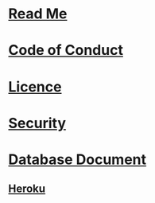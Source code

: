 # [Read Me](https://nglthu.github.io/ContainerWebPhpDev/)
# [Code of Conduct](https://nglthu.github.io/ContainerWebPhpDev/ReadMe/CODE_OF_CONDUCT) 

# [Licence](https://nglthu.github.io/ContainerWebPhpDev/ReadMe/LICENSE)

# [Security](https://nglthu.github.io/ContainerWebPhpDev/ReadMe/SECURITY)

# [Database Document](https://nglthu.github.io/ContainerWebPhpDev/ReadMe/dBConnection)
## [Heroku](https://nglthu.github.io/ContainerWebPhpDev/ReadMe/postGreswithHeroku)

